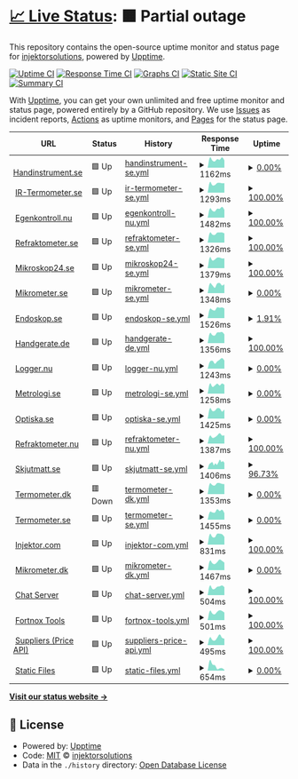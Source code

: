 # [📈 Live Status](https://monitor.ylo.one): <!--live status--> **🟧 Partial outage**

This repository contains the open-source uptime monitor and status page for [injektorsolutions](https://monitor.ylo.one), powered by [Upptime](https://github.com/upptime/upptime).

[![Uptime CI](https://github.com/injektorsolutions/stats/workflows/Uptime%20CI/badge.svg)](https://github.com/injektorsolutions/stats/actions?query=workflow%3A%22Uptime+CI%22)
[![Response Time CI](https://github.com/injektorsolutions/stats/workflows/Response%20Time%20CI/badge.svg)](https://github.com/injektorsolutions/stats/actions?query=workflow%3A%22Response+Time+CI%22)
[![Graphs CI](https://github.com/injektorsolutions/stats/workflows/Graphs%20CI/badge.svg)](https://github.com/injektorsolutions/stats/actions?query=workflow%3A%22Graphs+CI%22)
[![Static Site CI](https://github.com/injektorsolutions/stats/workflows/Static%20Site%20CI/badge.svg)](https://github.com/injektorsolutions/stats/actions?query=workflow%3A%22Static+Site+CI%22)
[![Summary CI](https://github.com/injektorsolutions/stats/workflows/Summary%20CI/badge.svg)](https://github.com/injektorsolutions/stats/actions?query=workflow%3A%22Summary+CI%22)

With [Upptime](https://upptime.js.org), you can get your own unlimited and free uptime monitor and status page, powered entirely by a GitHub repository. We use [Issues](https://github.com/injektorsolutions/stats/issues) as incident reports, [Actions](https://github.com/injektorsolutions/stats/actions) as uptime monitors, and [Pages](https://monitor.ylo.one) for the status page.

<!--start: status pages-->
<!-- This summary is generated by Upptime (https://github.com/upptime/upptime) -->
<!-- Do not edit this manually, your changes will be overwritten -->
<!-- prettier-ignore -->
| URL | Status | History | Response Time | Uptime |
| --- | ------ | ------- | ------------- | ------ |
| <img alt="" src="https://favicons.githubusercontent.com/handinstrument.se" height="13"> [Handinstrument.se](https://handinstrument.se/) | 🟩 Up | [handinstrument-se.yml](https://github.com/injektorsolutions/stats/commits/HEAD/history/handinstrument-se.yml) | <details><summary><img alt="Response time graph" src="./graphs/handinstrument-se/response-time-week.png" height="20"> 1162ms</summary><br><a href="https://stats.ylo.one/history/handinstrument-se"><img alt="Response time 1095" src="https://img.shields.io/endpoint?url=https%3A%2F%2Fraw.githubusercontent.com%2Finjektorsolutions%2Fstats%2FHEAD%2Fapi%2Fhandinstrument-se%2Fresponse-time.json"></a><br><a href="https://stats.ylo.one/history/handinstrument-se"><img alt="24-hour response time 1026" src="https://img.shields.io/endpoint?url=https%3A%2F%2Fraw.githubusercontent.com%2Finjektorsolutions%2Fstats%2FHEAD%2Fapi%2Fhandinstrument-se%2Fresponse-time-day.json"></a><br><a href="https://stats.ylo.one/history/handinstrument-se"><img alt="7-day response time 1162" src="https://img.shields.io/endpoint?url=https%3A%2F%2Fraw.githubusercontent.com%2Finjektorsolutions%2Fstats%2FHEAD%2Fapi%2Fhandinstrument-se%2Fresponse-time-week.json"></a><br><a href="https://stats.ylo.one/history/handinstrument-se"><img alt="30-day response time 1095" src="https://img.shields.io/endpoint?url=https%3A%2F%2Fraw.githubusercontent.com%2Finjektorsolutions%2Fstats%2FHEAD%2Fapi%2Fhandinstrument-se%2Fresponse-time-month.json"></a><br><a href="https://stats.ylo.one/history/handinstrument-se"><img alt="1-year response time 1095" src="https://img.shields.io/endpoint?url=https%3A%2F%2Fraw.githubusercontent.com%2Finjektorsolutions%2Fstats%2FHEAD%2Fapi%2Fhandinstrument-se%2Fresponse-time-year.json"></a></details> | <details><summary><a href="https://stats.ylo.one/history/handinstrument-se">0.00%</a></summary><a href="https://stats.ylo.one/history/handinstrument-se"><img alt="All-time uptime 62.04%" src="https://img.shields.io/endpoint?url=https%3A%2F%2Fraw.githubusercontent.com%2Finjektorsolutions%2Fstats%2FHEAD%2Fapi%2Fhandinstrument-se%2Fuptime.json"></a><br><a href="https://stats.ylo.one/history/handinstrument-se"><img alt="24-hour uptime 0.00%" src="https://img.shields.io/endpoint?url=https%3A%2F%2Fraw.githubusercontent.com%2Finjektorsolutions%2Fstats%2FHEAD%2Fapi%2Fhandinstrument-se%2Fuptime-day.json"></a><br><a href="https://stats.ylo.one/history/handinstrument-se"><img alt="7-day uptime 0.00%" src="https://img.shields.io/endpoint?url=https%3A%2F%2Fraw.githubusercontent.com%2Finjektorsolutions%2Fstats%2FHEAD%2Fapi%2Fhandinstrument-se%2Fuptime-week.json"></a><br><a href="https://stats.ylo.one/history/handinstrument-se"><img alt="30-day uptime 62.04%" src="https://img.shields.io/endpoint?url=https%3A%2F%2Fraw.githubusercontent.com%2Finjektorsolutions%2Fstats%2FHEAD%2Fapi%2Fhandinstrument-se%2Fuptime-month.json"></a><br><a href="https://stats.ylo.one/history/handinstrument-se"><img alt="1-year uptime 62.04%" src="https://img.shields.io/endpoint?url=https%3A%2F%2Fraw.githubusercontent.com%2Finjektorsolutions%2Fstats%2FHEAD%2Fapi%2Fhandinstrument-se%2Fuptime-year.json"></a></details>
| <img alt="" src="https://favicons.githubusercontent.com/ir-termometer.se" height="13"> [IR-Termometer.se](https://ir-termometer.se/) | 🟩 Up | [ir-termometer-se.yml](https://github.com/injektorsolutions/stats/commits/HEAD/history/ir-termometer-se.yml) | <details><summary><img alt="Response time graph" src="./graphs/ir-termometer-se/response-time-week.png" height="20"> 1293ms</summary><br><a href="https://stats.ylo.one/history/ir-termometer-se"><img alt="Response time 1254" src="https://img.shields.io/endpoint?url=https%3A%2F%2Fraw.githubusercontent.com%2Finjektorsolutions%2Fstats%2FHEAD%2Fapi%2Fir-termometer-se%2Fresponse-time.json"></a><br><a href="https://stats.ylo.one/history/ir-termometer-se"><img alt="24-hour response time 1337" src="https://img.shields.io/endpoint?url=https%3A%2F%2Fraw.githubusercontent.com%2Finjektorsolutions%2Fstats%2FHEAD%2Fapi%2Fir-termometer-se%2Fresponse-time-day.json"></a><br><a href="https://stats.ylo.one/history/ir-termometer-se"><img alt="7-day response time 1293" src="https://img.shields.io/endpoint?url=https%3A%2F%2Fraw.githubusercontent.com%2Finjektorsolutions%2Fstats%2FHEAD%2Fapi%2Fir-termometer-se%2Fresponse-time-week.json"></a><br><a href="https://stats.ylo.one/history/ir-termometer-se"><img alt="30-day response time 1254" src="https://img.shields.io/endpoint?url=https%3A%2F%2Fraw.githubusercontent.com%2Finjektorsolutions%2Fstats%2FHEAD%2Fapi%2Fir-termometer-se%2Fresponse-time-month.json"></a><br><a href="https://stats.ylo.one/history/ir-termometer-se"><img alt="1-year response time 1254" src="https://img.shields.io/endpoint?url=https%3A%2F%2Fraw.githubusercontent.com%2Finjektorsolutions%2Fstats%2FHEAD%2Fapi%2Fir-termometer-se%2Fresponse-time-year.json"></a></details> | <details><summary><a href="https://stats.ylo.one/history/ir-termometer-se">100.00%</a></summary><a href="https://stats.ylo.one/history/ir-termometer-se"><img alt="All-time uptime 98.77%" src="https://img.shields.io/endpoint?url=https%3A%2F%2Fraw.githubusercontent.com%2Finjektorsolutions%2Fstats%2FHEAD%2Fapi%2Fir-termometer-se%2Fuptime.json"></a><br><a href="https://stats.ylo.one/history/ir-termometer-se"><img alt="24-hour uptime 100.00%" src="https://img.shields.io/endpoint?url=https%3A%2F%2Fraw.githubusercontent.com%2Finjektorsolutions%2Fstats%2FHEAD%2Fapi%2Fir-termometer-se%2Fuptime-day.json"></a><br><a href="https://stats.ylo.one/history/ir-termometer-se"><img alt="7-day uptime 100.00%" src="https://img.shields.io/endpoint?url=https%3A%2F%2Fraw.githubusercontent.com%2Finjektorsolutions%2Fstats%2FHEAD%2Fapi%2Fir-termometer-se%2Fuptime-week.json"></a><br><a href="https://stats.ylo.one/history/ir-termometer-se"><img alt="30-day uptime 98.77%" src="https://img.shields.io/endpoint?url=https%3A%2F%2Fraw.githubusercontent.com%2Finjektorsolutions%2Fstats%2FHEAD%2Fapi%2Fir-termometer-se%2Fuptime-month.json"></a><br><a href="https://stats.ylo.one/history/ir-termometer-se"><img alt="1-year uptime 98.77%" src="https://img.shields.io/endpoint?url=https%3A%2F%2Fraw.githubusercontent.com%2Finjektorsolutions%2Fstats%2FHEAD%2Fapi%2Fir-termometer-se%2Fuptime-year.json"></a></details>
| <img alt="" src="https://favicons.githubusercontent.com/egenkontroll.nu" height="13"> [Egenkontroll.nu](https://egenkontroll.nu/) | 🟩 Up | [egenkontroll-nu.yml](https://github.com/injektorsolutions/stats/commits/HEAD/history/egenkontroll-nu.yml) | <details><summary><img alt="Response time graph" src="./graphs/egenkontroll-nu/response-time-week.png" height="20"> 1482ms</summary><br><a href="https://stats.ylo.one/history/egenkontroll-nu"><img alt="Response time 1306" src="https://img.shields.io/endpoint?url=https%3A%2F%2Fraw.githubusercontent.com%2Finjektorsolutions%2Fstats%2FHEAD%2Fapi%2Fegenkontroll-nu%2Fresponse-time.json"></a><br><a href="https://stats.ylo.one/history/egenkontroll-nu"><img alt="24-hour response time 1381" src="https://img.shields.io/endpoint?url=https%3A%2F%2Fraw.githubusercontent.com%2Finjektorsolutions%2Fstats%2FHEAD%2Fapi%2Fegenkontroll-nu%2Fresponse-time-day.json"></a><br><a href="https://stats.ylo.one/history/egenkontroll-nu"><img alt="7-day response time 1482" src="https://img.shields.io/endpoint?url=https%3A%2F%2Fraw.githubusercontent.com%2Finjektorsolutions%2Fstats%2FHEAD%2Fapi%2Fegenkontroll-nu%2Fresponse-time-week.json"></a><br><a href="https://stats.ylo.one/history/egenkontroll-nu"><img alt="30-day response time 1306" src="https://img.shields.io/endpoint?url=https%3A%2F%2Fraw.githubusercontent.com%2Finjektorsolutions%2Fstats%2FHEAD%2Fapi%2Fegenkontroll-nu%2Fresponse-time-month.json"></a><br><a href="https://stats.ylo.one/history/egenkontroll-nu"><img alt="1-year response time 1306" src="https://img.shields.io/endpoint?url=https%3A%2F%2Fraw.githubusercontent.com%2Finjektorsolutions%2Fstats%2FHEAD%2Fapi%2Fegenkontroll-nu%2Fresponse-time-year.json"></a></details> | <details><summary><a href="https://stats.ylo.one/history/egenkontroll-nu">100.00%</a></summary><a href="https://stats.ylo.one/history/egenkontroll-nu"><img alt="All-time uptime 98.93%" src="https://img.shields.io/endpoint?url=https%3A%2F%2Fraw.githubusercontent.com%2Finjektorsolutions%2Fstats%2FHEAD%2Fapi%2Fegenkontroll-nu%2Fuptime.json"></a><br><a href="https://stats.ylo.one/history/egenkontroll-nu"><img alt="24-hour uptime 100.00%" src="https://img.shields.io/endpoint?url=https%3A%2F%2Fraw.githubusercontent.com%2Finjektorsolutions%2Fstats%2FHEAD%2Fapi%2Fegenkontroll-nu%2Fuptime-day.json"></a><br><a href="https://stats.ylo.one/history/egenkontroll-nu"><img alt="7-day uptime 100.00%" src="https://img.shields.io/endpoint?url=https%3A%2F%2Fraw.githubusercontent.com%2Finjektorsolutions%2Fstats%2FHEAD%2Fapi%2Fegenkontroll-nu%2Fuptime-week.json"></a><br><a href="https://stats.ylo.one/history/egenkontroll-nu"><img alt="30-day uptime 98.93%" src="https://img.shields.io/endpoint?url=https%3A%2F%2Fraw.githubusercontent.com%2Finjektorsolutions%2Fstats%2FHEAD%2Fapi%2Fegenkontroll-nu%2Fuptime-month.json"></a><br><a href="https://stats.ylo.one/history/egenkontroll-nu"><img alt="1-year uptime 98.93%" src="https://img.shields.io/endpoint?url=https%3A%2F%2Fraw.githubusercontent.com%2Finjektorsolutions%2Fstats%2FHEAD%2Fapi%2Fegenkontroll-nu%2Fuptime-year.json"></a></details>
| <img alt="" src="https://favicons.githubusercontent.com/refraktometer.se" height="13"> [Refraktometer.se](https://refraktometer.se/) | 🟩 Up | [refraktometer-se.yml](https://github.com/injektorsolutions/stats/commits/HEAD/history/refraktometer-se.yml) | <details><summary><img alt="Response time graph" src="./graphs/refraktometer-se/response-time-week.png" height="20"> 1326ms</summary><br><a href="https://stats.ylo.one/history/refraktometer-se"><img alt="Response time 1268" src="https://img.shields.io/endpoint?url=https%3A%2F%2Fraw.githubusercontent.com%2Finjektorsolutions%2Fstats%2FHEAD%2Fapi%2Frefraktometer-se%2Fresponse-time.json"></a><br><a href="https://stats.ylo.one/history/refraktometer-se"><img alt="24-hour response time 1304" src="https://img.shields.io/endpoint?url=https%3A%2F%2Fraw.githubusercontent.com%2Finjektorsolutions%2Fstats%2FHEAD%2Fapi%2Frefraktometer-se%2Fresponse-time-day.json"></a><br><a href="https://stats.ylo.one/history/refraktometer-se"><img alt="7-day response time 1326" src="https://img.shields.io/endpoint?url=https%3A%2F%2Fraw.githubusercontent.com%2Finjektorsolutions%2Fstats%2FHEAD%2Fapi%2Frefraktometer-se%2Fresponse-time-week.json"></a><br><a href="https://stats.ylo.one/history/refraktometer-se"><img alt="30-day response time 1268" src="https://img.shields.io/endpoint?url=https%3A%2F%2Fraw.githubusercontent.com%2Finjektorsolutions%2Fstats%2FHEAD%2Fapi%2Frefraktometer-se%2Fresponse-time-month.json"></a><br><a href="https://stats.ylo.one/history/refraktometer-se"><img alt="1-year response time 1268" src="https://img.shields.io/endpoint?url=https%3A%2F%2Fraw.githubusercontent.com%2Finjektorsolutions%2Fstats%2FHEAD%2Fapi%2Frefraktometer-se%2Fresponse-time-year.json"></a></details> | <details><summary><a href="https://stats.ylo.one/history/refraktometer-se">100.00%</a></summary><a href="https://stats.ylo.one/history/refraktometer-se"><img alt="All-time uptime 98.68%" src="https://img.shields.io/endpoint?url=https%3A%2F%2Fraw.githubusercontent.com%2Finjektorsolutions%2Fstats%2FHEAD%2Fapi%2Frefraktometer-se%2Fuptime.json"></a><br><a href="https://stats.ylo.one/history/refraktometer-se"><img alt="24-hour uptime 100.00%" src="https://img.shields.io/endpoint?url=https%3A%2F%2Fraw.githubusercontent.com%2Finjektorsolutions%2Fstats%2FHEAD%2Fapi%2Frefraktometer-se%2Fuptime-day.json"></a><br><a href="https://stats.ylo.one/history/refraktometer-se"><img alt="7-day uptime 100.00%" src="https://img.shields.io/endpoint?url=https%3A%2F%2Fraw.githubusercontent.com%2Finjektorsolutions%2Fstats%2FHEAD%2Fapi%2Frefraktometer-se%2Fuptime-week.json"></a><br><a href="https://stats.ylo.one/history/refraktometer-se"><img alt="30-day uptime 98.68%" src="https://img.shields.io/endpoint?url=https%3A%2F%2Fraw.githubusercontent.com%2Finjektorsolutions%2Fstats%2FHEAD%2Fapi%2Frefraktometer-se%2Fuptime-month.json"></a><br><a href="https://stats.ylo.one/history/refraktometer-se"><img alt="1-year uptime 98.68%" src="https://img.shields.io/endpoint?url=https%3A%2F%2Fraw.githubusercontent.com%2Finjektorsolutions%2Fstats%2FHEAD%2Fapi%2Frefraktometer-se%2Fuptime-year.json"></a></details>
| <img alt="" src="https://favicons.githubusercontent.com/mikroskop24.se" height="13"> [Mikroskop24.se](https://mikroskop24.se/) | 🟩 Up | [mikroskop24-se.yml](https://github.com/injektorsolutions/stats/commits/HEAD/history/mikroskop24-se.yml) | <details><summary><img alt="Response time graph" src="./graphs/mikroskop24-se/response-time-week.png" height="20"> 1379ms</summary><br><a href="https://stats.ylo.one/history/mikroskop24-se"><img alt="Response time 1305" src="https://img.shields.io/endpoint?url=https%3A%2F%2Fraw.githubusercontent.com%2Finjektorsolutions%2Fstats%2FHEAD%2Fapi%2Fmikroskop24-se%2Fresponse-time.json"></a><br><a href="https://stats.ylo.one/history/mikroskop24-se"><img alt="24-hour response time 1391" src="https://img.shields.io/endpoint?url=https%3A%2F%2Fraw.githubusercontent.com%2Finjektorsolutions%2Fstats%2FHEAD%2Fapi%2Fmikroskop24-se%2Fresponse-time-day.json"></a><br><a href="https://stats.ylo.one/history/mikroskop24-se"><img alt="7-day response time 1379" src="https://img.shields.io/endpoint?url=https%3A%2F%2Fraw.githubusercontent.com%2Finjektorsolutions%2Fstats%2FHEAD%2Fapi%2Fmikroskop24-se%2Fresponse-time-week.json"></a><br><a href="https://stats.ylo.one/history/mikroskop24-se"><img alt="30-day response time 1305" src="https://img.shields.io/endpoint?url=https%3A%2F%2Fraw.githubusercontent.com%2Finjektorsolutions%2Fstats%2FHEAD%2Fapi%2Fmikroskop24-se%2Fresponse-time-month.json"></a><br><a href="https://stats.ylo.one/history/mikroskop24-se"><img alt="1-year response time 1305" src="https://img.shields.io/endpoint?url=https%3A%2F%2Fraw.githubusercontent.com%2Finjektorsolutions%2Fstats%2FHEAD%2Fapi%2Fmikroskop24-se%2Fresponse-time-year.json"></a></details> | <details><summary><a href="https://stats.ylo.one/history/mikroskop24-se">100.00%</a></summary><a href="https://stats.ylo.one/history/mikroskop24-se"><img alt="All-time uptime 98.19%" src="https://img.shields.io/endpoint?url=https%3A%2F%2Fraw.githubusercontent.com%2Finjektorsolutions%2Fstats%2FHEAD%2Fapi%2Fmikroskop24-se%2Fuptime.json"></a><br><a href="https://stats.ylo.one/history/mikroskop24-se"><img alt="24-hour uptime 100.00%" src="https://img.shields.io/endpoint?url=https%3A%2F%2Fraw.githubusercontent.com%2Finjektorsolutions%2Fstats%2FHEAD%2Fapi%2Fmikroskop24-se%2Fuptime-day.json"></a><br><a href="https://stats.ylo.one/history/mikroskop24-se"><img alt="7-day uptime 100.00%" src="https://img.shields.io/endpoint?url=https%3A%2F%2Fraw.githubusercontent.com%2Finjektorsolutions%2Fstats%2FHEAD%2Fapi%2Fmikroskop24-se%2Fuptime-week.json"></a><br><a href="https://stats.ylo.one/history/mikroskop24-se"><img alt="30-day uptime 98.19%" src="https://img.shields.io/endpoint?url=https%3A%2F%2Fraw.githubusercontent.com%2Finjektorsolutions%2Fstats%2FHEAD%2Fapi%2Fmikroskop24-se%2Fuptime-month.json"></a><br><a href="https://stats.ylo.one/history/mikroskop24-se"><img alt="1-year uptime 98.19%" src="https://img.shields.io/endpoint?url=https%3A%2F%2Fraw.githubusercontent.com%2Finjektorsolutions%2Fstats%2FHEAD%2Fapi%2Fmikroskop24-se%2Fuptime-year.json"></a></details>
| <img alt="" src="https://favicons.githubusercontent.com/mikrometer.se" height="13"> [Mikrometer.se](https://mikrometer.se/) | 🟩 Up | [mikrometer-se.yml](https://github.com/injektorsolutions/stats/commits/HEAD/history/mikrometer-se.yml) | <details><summary><img alt="Response time graph" src="./graphs/mikrometer-se/response-time-week.png" height="20"> 1348ms</summary><br><a href="https://stats.ylo.one/history/mikrometer-se"><img alt="Response time 1345" src="https://img.shields.io/endpoint?url=https%3A%2F%2Fraw.githubusercontent.com%2Finjektorsolutions%2Fstats%2FHEAD%2Fapi%2Fmikrometer-se%2Fresponse-time.json"></a><br><a href="https://stats.ylo.one/history/mikrometer-se"><img alt="24-hour response time 1409" src="https://img.shields.io/endpoint?url=https%3A%2F%2Fraw.githubusercontent.com%2Finjektorsolutions%2Fstats%2FHEAD%2Fapi%2Fmikrometer-se%2Fresponse-time-day.json"></a><br><a href="https://stats.ylo.one/history/mikrometer-se"><img alt="7-day response time 1348" src="https://img.shields.io/endpoint?url=https%3A%2F%2Fraw.githubusercontent.com%2Finjektorsolutions%2Fstats%2FHEAD%2Fapi%2Fmikrometer-se%2Fresponse-time-week.json"></a><br><a href="https://stats.ylo.one/history/mikrometer-se"><img alt="30-day response time 1345" src="https://img.shields.io/endpoint?url=https%3A%2F%2Fraw.githubusercontent.com%2Finjektorsolutions%2Fstats%2FHEAD%2Fapi%2Fmikrometer-se%2Fresponse-time-month.json"></a><br><a href="https://stats.ylo.one/history/mikrometer-se"><img alt="1-year response time 1345" src="https://img.shields.io/endpoint?url=https%3A%2F%2Fraw.githubusercontent.com%2Finjektorsolutions%2Fstats%2FHEAD%2Fapi%2Fmikrometer-se%2Fresponse-time-year.json"></a></details> | <details><summary><a href="https://stats.ylo.one/history/mikrometer-se">0.00%</a></summary><a href="https://stats.ylo.one/history/mikrometer-se"><img alt="All-time uptime 62.31%" src="https://img.shields.io/endpoint?url=https%3A%2F%2Fraw.githubusercontent.com%2Finjektorsolutions%2Fstats%2FHEAD%2Fapi%2Fmikrometer-se%2Fuptime.json"></a><br><a href="https://stats.ylo.one/history/mikrometer-se"><img alt="24-hour uptime 0.00%" src="https://img.shields.io/endpoint?url=https%3A%2F%2Fraw.githubusercontent.com%2Finjektorsolutions%2Fstats%2FHEAD%2Fapi%2Fmikrometer-se%2Fuptime-day.json"></a><br><a href="https://stats.ylo.one/history/mikrometer-se"><img alt="7-day uptime 0.00%" src="https://img.shields.io/endpoint?url=https%3A%2F%2Fraw.githubusercontent.com%2Finjektorsolutions%2Fstats%2FHEAD%2Fapi%2Fmikrometer-se%2Fuptime-week.json"></a><br><a href="https://stats.ylo.one/history/mikrometer-se"><img alt="30-day uptime 62.31%" src="https://img.shields.io/endpoint?url=https%3A%2F%2Fraw.githubusercontent.com%2Finjektorsolutions%2Fstats%2FHEAD%2Fapi%2Fmikrometer-se%2Fuptime-month.json"></a><br><a href="https://stats.ylo.one/history/mikrometer-se"><img alt="1-year uptime 62.31%" src="https://img.shields.io/endpoint?url=https%3A%2F%2Fraw.githubusercontent.com%2Finjektorsolutions%2Fstats%2FHEAD%2Fapi%2Fmikrometer-se%2Fuptime-year.json"></a></details>
| <img alt="" src="https://favicons.githubusercontent.com/endoskop.se" height="13"> [Endoskop.se](https://endoskop.se/) | 🟩 Up | [endoskop-se.yml](https://github.com/injektorsolutions/stats/commits/HEAD/history/endoskop-se.yml) | <details><summary><img alt="Response time graph" src="./graphs/endoskop-se/response-time-week.png" height="20"> 1526ms</summary><br><a href="https://stats.ylo.one/history/endoskop-se"><img alt="Response time 1360" src="https://img.shields.io/endpoint?url=https%3A%2F%2Fraw.githubusercontent.com%2Finjektorsolutions%2Fstats%2FHEAD%2Fapi%2Fendoskop-se%2Fresponse-time.json"></a><br><a href="https://stats.ylo.one/history/endoskop-se"><img alt="24-hour response time 1535" src="https://img.shields.io/endpoint?url=https%3A%2F%2Fraw.githubusercontent.com%2Finjektorsolutions%2Fstats%2FHEAD%2Fapi%2Fendoskop-se%2Fresponse-time-day.json"></a><br><a href="https://stats.ylo.one/history/endoskop-se"><img alt="7-day response time 1526" src="https://img.shields.io/endpoint?url=https%3A%2F%2Fraw.githubusercontent.com%2Finjektorsolutions%2Fstats%2FHEAD%2Fapi%2Fendoskop-se%2Fresponse-time-week.json"></a><br><a href="https://stats.ylo.one/history/endoskop-se"><img alt="30-day response time 1360" src="https://img.shields.io/endpoint?url=https%3A%2F%2Fraw.githubusercontent.com%2Finjektorsolutions%2Fstats%2FHEAD%2Fapi%2Fendoskop-se%2Fresponse-time-month.json"></a><br><a href="https://stats.ylo.one/history/endoskop-se"><img alt="1-year response time 1360" src="https://img.shields.io/endpoint?url=https%3A%2F%2Fraw.githubusercontent.com%2Finjektorsolutions%2Fstats%2FHEAD%2Fapi%2Fendoskop-se%2Fresponse-time-year.json"></a></details> | <details><summary><a href="https://stats.ylo.one/history/endoskop-se">1.91%</a></summary><a href="https://stats.ylo.one/history/endoskop-se"><img alt="All-time uptime 64.80%" src="https://img.shields.io/endpoint?url=https%3A%2F%2Fraw.githubusercontent.com%2Finjektorsolutions%2Fstats%2FHEAD%2Fapi%2Fendoskop-se%2Fuptime.json"></a><br><a href="https://stats.ylo.one/history/endoskop-se"><img alt="24-hour uptime 0.00%" src="https://img.shields.io/endpoint?url=https%3A%2F%2Fraw.githubusercontent.com%2Finjektorsolutions%2Fstats%2FHEAD%2Fapi%2Fendoskop-se%2Fuptime-day.json"></a><br><a href="https://stats.ylo.one/history/endoskop-se"><img alt="7-day uptime 1.91%" src="https://img.shields.io/endpoint?url=https%3A%2F%2Fraw.githubusercontent.com%2Finjektorsolutions%2Fstats%2FHEAD%2Fapi%2Fendoskop-se%2Fuptime-week.json"></a><br><a href="https://stats.ylo.one/history/endoskop-se"><img alt="30-day uptime 64.80%" src="https://img.shields.io/endpoint?url=https%3A%2F%2Fraw.githubusercontent.com%2Finjektorsolutions%2Fstats%2FHEAD%2Fapi%2Fendoskop-se%2Fuptime-month.json"></a><br><a href="https://stats.ylo.one/history/endoskop-se"><img alt="1-year uptime 64.80%" src="https://img.shields.io/endpoint?url=https%3A%2F%2Fraw.githubusercontent.com%2Finjektorsolutions%2Fstats%2FHEAD%2Fapi%2Fendoskop-se%2Fuptime-year.json"></a></details>
| <img alt="" src="https://favicons.githubusercontent.com/handgerate.de" height="13"> [Handgerate.de](https://handgerate.de/) | 🟩 Up | [handgerate-de.yml](https://github.com/injektorsolutions/stats/commits/HEAD/history/handgerate-de.yml) | <details><summary><img alt="Response time graph" src="./graphs/handgerate-de/response-time-week.png" height="20"> 1356ms</summary><br><a href="https://stats.ylo.one/history/handgerate-de"><img alt="Response time 1284" src="https://img.shields.io/endpoint?url=https%3A%2F%2Fraw.githubusercontent.com%2Finjektorsolutions%2Fstats%2FHEAD%2Fapi%2Fhandgerate-de%2Fresponse-time.json"></a><br><a href="https://stats.ylo.one/history/handgerate-de"><img alt="24-hour response time 1230" src="https://img.shields.io/endpoint?url=https%3A%2F%2Fraw.githubusercontent.com%2Finjektorsolutions%2Fstats%2FHEAD%2Fapi%2Fhandgerate-de%2Fresponse-time-day.json"></a><br><a href="https://stats.ylo.one/history/handgerate-de"><img alt="7-day response time 1356" src="https://img.shields.io/endpoint?url=https%3A%2F%2Fraw.githubusercontent.com%2Finjektorsolutions%2Fstats%2FHEAD%2Fapi%2Fhandgerate-de%2Fresponse-time-week.json"></a><br><a href="https://stats.ylo.one/history/handgerate-de"><img alt="30-day response time 1284" src="https://img.shields.io/endpoint?url=https%3A%2F%2Fraw.githubusercontent.com%2Finjektorsolutions%2Fstats%2FHEAD%2Fapi%2Fhandgerate-de%2Fresponse-time-month.json"></a><br><a href="https://stats.ylo.one/history/handgerate-de"><img alt="1-year response time 1284" src="https://img.shields.io/endpoint?url=https%3A%2F%2Fraw.githubusercontent.com%2Finjektorsolutions%2Fstats%2FHEAD%2Fapi%2Fhandgerate-de%2Fresponse-time-year.json"></a></details> | <details><summary><a href="https://stats.ylo.one/history/handgerate-de">100.00%</a></summary><a href="https://stats.ylo.one/history/handgerate-de"><img alt="All-time uptime 100.00%" src="https://img.shields.io/endpoint?url=https%3A%2F%2Fraw.githubusercontent.com%2Finjektorsolutions%2Fstats%2FHEAD%2Fapi%2Fhandgerate-de%2Fuptime.json"></a><br><a href="https://stats.ylo.one/history/handgerate-de"><img alt="24-hour uptime 100.00%" src="https://img.shields.io/endpoint?url=https%3A%2F%2Fraw.githubusercontent.com%2Finjektorsolutions%2Fstats%2FHEAD%2Fapi%2Fhandgerate-de%2Fuptime-day.json"></a><br><a href="https://stats.ylo.one/history/handgerate-de"><img alt="7-day uptime 100.00%" src="https://img.shields.io/endpoint?url=https%3A%2F%2Fraw.githubusercontent.com%2Finjektorsolutions%2Fstats%2FHEAD%2Fapi%2Fhandgerate-de%2Fuptime-week.json"></a><br><a href="https://stats.ylo.one/history/handgerate-de"><img alt="30-day uptime 100.00%" src="https://img.shields.io/endpoint?url=https%3A%2F%2Fraw.githubusercontent.com%2Finjektorsolutions%2Fstats%2FHEAD%2Fapi%2Fhandgerate-de%2Fuptime-month.json"></a><br><a href="https://stats.ylo.one/history/handgerate-de"><img alt="1-year uptime 100.00%" src="https://img.shields.io/endpoint?url=https%3A%2F%2Fraw.githubusercontent.com%2Finjektorsolutions%2Fstats%2FHEAD%2Fapi%2Fhandgerate-de%2Fuptime-year.json"></a></details>
| <img alt="" src="https://favicons.githubusercontent.com/logger.nu" height="13"> [Logger.nu](https://logger.nu/) | 🟩 Up | [logger-nu.yml](https://github.com/injektorsolutions/stats/commits/HEAD/history/logger-nu.yml) | <details><summary><img alt="Response time graph" src="./graphs/logger-nu/response-time-week.png" height="20"> 1243ms</summary><br><a href="https://stats.ylo.one/history/logger-nu"><img alt="Response time 1271" src="https://img.shields.io/endpoint?url=https%3A%2F%2Fraw.githubusercontent.com%2Finjektorsolutions%2Fstats%2FHEAD%2Fapi%2Flogger-nu%2Fresponse-time.json"></a><br><a href="https://stats.ylo.one/history/logger-nu"><img alt="24-hour response time 1298" src="https://img.shields.io/endpoint?url=https%3A%2F%2Fraw.githubusercontent.com%2Finjektorsolutions%2Fstats%2FHEAD%2Fapi%2Flogger-nu%2Fresponse-time-day.json"></a><br><a href="https://stats.ylo.one/history/logger-nu"><img alt="7-day response time 1243" src="https://img.shields.io/endpoint?url=https%3A%2F%2Fraw.githubusercontent.com%2Finjektorsolutions%2Fstats%2FHEAD%2Fapi%2Flogger-nu%2Fresponse-time-week.json"></a><br><a href="https://stats.ylo.one/history/logger-nu"><img alt="30-day response time 1271" src="https://img.shields.io/endpoint?url=https%3A%2F%2Fraw.githubusercontent.com%2Finjektorsolutions%2Fstats%2FHEAD%2Fapi%2Flogger-nu%2Fresponse-time-month.json"></a><br><a href="https://stats.ylo.one/history/logger-nu"><img alt="1-year response time 1271" src="https://img.shields.io/endpoint?url=https%3A%2F%2Fraw.githubusercontent.com%2Finjektorsolutions%2Fstats%2FHEAD%2Fapi%2Flogger-nu%2Fresponse-time-year.json"></a></details> | <details><summary><a href="https://stats.ylo.one/history/logger-nu">0.00%</a></summary><a href="https://stats.ylo.one/history/logger-nu"><img alt="All-time uptime 61.84%" src="https://img.shields.io/endpoint?url=https%3A%2F%2Fraw.githubusercontent.com%2Finjektorsolutions%2Fstats%2FHEAD%2Fapi%2Flogger-nu%2Fuptime.json"></a><br><a href="https://stats.ylo.one/history/logger-nu"><img alt="24-hour uptime 0.00%" src="https://img.shields.io/endpoint?url=https%3A%2F%2Fraw.githubusercontent.com%2Finjektorsolutions%2Fstats%2FHEAD%2Fapi%2Flogger-nu%2Fuptime-day.json"></a><br><a href="https://stats.ylo.one/history/logger-nu"><img alt="7-day uptime 0.00%" src="https://img.shields.io/endpoint?url=https%3A%2F%2Fraw.githubusercontent.com%2Finjektorsolutions%2Fstats%2FHEAD%2Fapi%2Flogger-nu%2Fuptime-week.json"></a><br><a href="https://stats.ylo.one/history/logger-nu"><img alt="30-day uptime 61.84%" src="https://img.shields.io/endpoint?url=https%3A%2F%2Fraw.githubusercontent.com%2Finjektorsolutions%2Fstats%2FHEAD%2Fapi%2Flogger-nu%2Fuptime-month.json"></a><br><a href="https://stats.ylo.one/history/logger-nu"><img alt="1-year uptime 61.84%" src="https://img.shields.io/endpoint?url=https%3A%2F%2Fraw.githubusercontent.com%2Finjektorsolutions%2Fstats%2FHEAD%2Fapi%2Flogger-nu%2Fuptime-year.json"></a></details>
| <img alt="" src="https://favicons.githubusercontent.com/metrologi.se" height="13"> [Metrologi.se](https://metrologi.se/) | 🟩 Up | [metrologi-se.yml](https://github.com/injektorsolutions/stats/commits/HEAD/history/metrologi-se.yml) | <details><summary><img alt="Response time graph" src="./graphs/metrologi-se/response-time-week.png" height="20"> 1258ms</summary><br><a href="https://stats.ylo.one/history/metrologi-se"><img alt="Response time 1247" src="https://img.shields.io/endpoint?url=https%3A%2F%2Fraw.githubusercontent.com%2Finjektorsolutions%2Fstats%2FHEAD%2Fapi%2Fmetrologi-se%2Fresponse-time.json"></a><br><a href="https://stats.ylo.one/history/metrologi-se"><img alt="24-hour response time 1260" src="https://img.shields.io/endpoint?url=https%3A%2F%2Fraw.githubusercontent.com%2Finjektorsolutions%2Fstats%2FHEAD%2Fapi%2Fmetrologi-se%2Fresponse-time-day.json"></a><br><a href="https://stats.ylo.one/history/metrologi-se"><img alt="7-day response time 1258" src="https://img.shields.io/endpoint?url=https%3A%2F%2Fraw.githubusercontent.com%2Finjektorsolutions%2Fstats%2FHEAD%2Fapi%2Fmetrologi-se%2Fresponse-time-week.json"></a><br><a href="https://stats.ylo.one/history/metrologi-se"><img alt="30-day response time 1247" src="https://img.shields.io/endpoint?url=https%3A%2F%2Fraw.githubusercontent.com%2Finjektorsolutions%2Fstats%2FHEAD%2Fapi%2Fmetrologi-se%2Fresponse-time-month.json"></a><br><a href="https://stats.ylo.one/history/metrologi-se"><img alt="1-year response time 1247" src="https://img.shields.io/endpoint?url=https%3A%2F%2Fraw.githubusercontent.com%2Finjektorsolutions%2Fstats%2FHEAD%2Fapi%2Fmetrologi-se%2Fresponse-time-year.json"></a></details> | <details><summary><a href="https://stats.ylo.one/history/metrologi-se">0.00%</a></summary><a href="https://stats.ylo.one/history/metrologi-se"><img alt="All-time uptime 62.72%" src="https://img.shields.io/endpoint?url=https%3A%2F%2Fraw.githubusercontent.com%2Finjektorsolutions%2Fstats%2FHEAD%2Fapi%2Fmetrologi-se%2Fuptime.json"></a><br><a href="https://stats.ylo.one/history/metrologi-se"><img alt="24-hour uptime 0.00%" src="https://img.shields.io/endpoint?url=https%3A%2F%2Fraw.githubusercontent.com%2Finjektorsolutions%2Fstats%2FHEAD%2Fapi%2Fmetrologi-se%2Fuptime-day.json"></a><br><a href="https://stats.ylo.one/history/metrologi-se"><img alt="7-day uptime 0.00%" src="https://img.shields.io/endpoint?url=https%3A%2F%2Fraw.githubusercontent.com%2Finjektorsolutions%2Fstats%2FHEAD%2Fapi%2Fmetrologi-se%2Fuptime-week.json"></a><br><a href="https://stats.ylo.one/history/metrologi-se"><img alt="30-day uptime 62.72%" src="https://img.shields.io/endpoint?url=https%3A%2F%2Fraw.githubusercontent.com%2Finjektorsolutions%2Fstats%2FHEAD%2Fapi%2Fmetrologi-se%2Fuptime-month.json"></a><br><a href="https://stats.ylo.one/history/metrologi-se"><img alt="1-year uptime 62.72%" src="https://img.shields.io/endpoint?url=https%3A%2F%2Fraw.githubusercontent.com%2Finjektorsolutions%2Fstats%2FHEAD%2Fapi%2Fmetrologi-se%2Fuptime-year.json"></a></details>
| <img alt="" src="https://favicons.githubusercontent.com/optiska.se" height="13"> [Optiska.se](https://optiska.se/) | 🟩 Up | [optiska-se.yml](https://github.com/injektorsolutions/stats/commits/HEAD/history/optiska-se.yml) | <details><summary><img alt="Response time graph" src="./graphs/optiska-se/response-time-week.png" height="20"> 1425ms</summary><br><a href="https://stats.ylo.one/history/optiska-se"><img alt="Response time 1355" src="https://img.shields.io/endpoint?url=https%3A%2F%2Fraw.githubusercontent.com%2Finjektorsolutions%2Fstats%2FHEAD%2Fapi%2Foptiska-se%2Fresponse-time.json"></a><br><a href="https://stats.ylo.one/history/optiska-se"><img alt="24-hour response time 1443" src="https://img.shields.io/endpoint?url=https%3A%2F%2Fraw.githubusercontent.com%2Finjektorsolutions%2Fstats%2FHEAD%2Fapi%2Foptiska-se%2Fresponse-time-day.json"></a><br><a href="https://stats.ylo.one/history/optiska-se"><img alt="7-day response time 1425" src="https://img.shields.io/endpoint?url=https%3A%2F%2Fraw.githubusercontent.com%2Finjektorsolutions%2Fstats%2FHEAD%2Fapi%2Foptiska-se%2Fresponse-time-week.json"></a><br><a href="https://stats.ylo.one/history/optiska-se"><img alt="30-day response time 1355" src="https://img.shields.io/endpoint?url=https%3A%2F%2Fraw.githubusercontent.com%2Finjektorsolutions%2Fstats%2FHEAD%2Fapi%2Foptiska-se%2Fresponse-time-month.json"></a><br><a href="https://stats.ylo.one/history/optiska-se"><img alt="1-year response time 1355" src="https://img.shields.io/endpoint?url=https%3A%2F%2Fraw.githubusercontent.com%2Finjektorsolutions%2Fstats%2FHEAD%2Fapi%2Foptiska-se%2Fresponse-time-year.json"></a></details> | <details><summary><a href="https://stats.ylo.one/history/optiska-se">0.00%</a></summary><a href="https://stats.ylo.one/history/optiska-se"><img alt="All-time uptime 61.70%" src="https://img.shields.io/endpoint?url=https%3A%2F%2Fraw.githubusercontent.com%2Finjektorsolutions%2Fstats%2FHEAD%2Fapi%2Foptiska-se%2Fuptime.json"></a><br><a href="https://stats.ylo.one/history/optiska-se"><img alt="24-hour uptime 0.00%" src="https://img.shields.io/endpoint?url=https%3A%2F%2Fraw.githubusercontent.com%2Finjektorsolutions%2Fstats%2FHEAD%2Fapi%2Foptiska-se%2Fuptime-day.json"></a><br><a href="https://stats.ylo.one/history/optiska-se"><img alt="7-day uptime 0.00%" src="https://img.shields.io/endpoint?url=https%3A%2F%2Fraw.githubusercontent.com%2Finjektorsolutions%2Fstats%2FHEAD%2Fapi%2Foptiska-se%2Fuptime-week.json"></a><br><a href="https://stats.ylo.one/history/optiska-se"><img alt="30-day uptime 61.70%" src="https://img.shields.io/endpoint?url=https%3A%2F%2Fraw.githubusercontent.com%2Finjektorsolutions%2Fstats%2FHEAD%2Fapi%2Foptiska-se%2Fuptime-month.json"></a><br><a href="https://stats.ylo.one/history/optiska-se"><img alt="1-year uptime 61.70%" src="https://img.shields.io/endpoint?url=https%3A%2F%2Fraw.githubusercontent.com%2Finjektorsolutions%2Fstats%2FHEAD%2Fapi%2Foptiska-se%2Fuptime-year.json"></a></details>
| <img alt="" src="https://favicons.githubusercontent.com/refraktometer.nu" height="13"> [Refraktometer.nu](https://refraktometer.nu/) | 🟩 Up | [refraktometer-nu.yml](https://github.com/injektorsolutions/stats/commits/HEAD/history/refraktometer-nu.yml) | <details><summary><img alt="Response time graph" src="./graphs/refraktometer-nu/response-time-week.png" height="20"> 1387ms</summary><br><a href="https://stats.ylo.one/history/refraktometer-nu"><img alt="Response time 1251" src="https://img.shields.io/endpoint?url=https%3A%2F%2Fraw.githubusercontent.com%2Finjektorsolutions%2Fstats%2FHEAD%2Fapi%2Frefraktometer-nu%2Fresponse-time.json"></a><br><a href="https://stats.ylo.one/history/refraktometer-nu"><img alt="24-hour response time 1459" src="https://img.shields.io/endpoint?url=https%3A%2F%2Fraw.githubusercontent.com%2Finjektorsolutions%2Fstats%2FHEAD%2Fapi%2Frefraktometer-nu%2Fresponse-time-day.json"></a><br><a href="https://stats.ylo.one/history/refraktometer-nu"><img alt="7-day response time 1387" src="https://img.shields.io/endpoint?url=https%3A%2F%2Fraw.githubusercontent.com%2Finjektorsolutions%2Fstats%2FHEAD%2Fapi%2Frefraktometer-nu%2Fresponse-time-week.json"></a><br><a href="https://stats.ylo.one/history/refraktometer-nu"><img alt="30-day response time 1251" src="https://img.shields.io/endpoint?url=https%3A%2F%2Fraw.githubusercontent.com%2Finjektorsolutions%2Fstats%2FHEAD%2Fapi%2Frefraktometer-nu%2Fresponse-time-month.json"></a><br><a href="https://stats.ylo.one/history/refraktometer-nu"><img alt="1-year response time 1251" src="https://img.shields.io/endpoint?url=https%3A%2F%2Fraw.githubusercontent.com%2Finjektorsolutions%2Fstats%2FHEAD%2Fapi%2Frefraktometer-nu%2Fresponse-time-year.json"></a></details> | <details><summary><a href="https://stats.ylo.one/history/refraktometer-nu">100.00%</a></summary><a href="https://stats.ylo.one/history/refraktometer-nu"><img alt="All-time uptime 98.69%" src="https://img.shields.io/endpoint?url=https%3A%2F%2Fraw.githubusercontent.com%2Finjektorsolutions%2Fstats%2FHEAD%2Fapi%2Frefraktometer-nu%2Fuptime.json"></a><br><a href="https://stats.ylo.one/history/refraktometer-nu"><img alt="24-hour uptime 100.00%" src="https://img.shields.io/endpoint?url=https%3A%2F%2Fraw.githubusercontent.com%2Finjektorsolutions%2Fstats%2FHEAD%2Fapi%2Frefraktometer-nu%2Fuptime-day.json"></a><br><a href="https://stats.ylo.one/history/refraktometer-nu"><img alt="7-day uptime 100.00%" src="https://img.shields.io/endpoint?url=https%3A%2F%2Fraw.githubusercontent.com%2Finjektorsolutions%2Fstats%2FHEAD%2Fapi%2Frefraktometer-nu%2Fuptime-week.json"></a><br><a href="https://stats.ylo.one/history/refraktometer-nu"><img alt="30-day uptime 98.69%" src="https://img.shields.io/endpoint?url=https%3A%2F%2Fraw.githubusercontent.com%2Finjektorsolutions%2Fstats%2FHEAD%2Fapi%2Frefraktometer-nu%2Fuptime-month.json"></a><br><a href="https://stats.ylo.one/history/refraktometer-nu"><img alt="1-year uptime 98.69%" src="https://img.shields.io/endpoint?url=https%3A%2F%2Fraw.githubusercontent.com%2Finjektorsolutions%2Fstats%2FHEAD%2Fapi%2Frefraktometer-nu%2Fuptime-year.json"></a></details>
| <img alt="" src="https://favicons.githubusercontent.com/skjutmatt.se" height="13"> [Skjutmatt.se](https://skjutmatt.se/) | 🟩 Up | [skjutmatt-se.yml](https://github.com/injektorsolutions/stats/commits/HEAD/history/skjutmatt-se.yml) | <details><summary><img alt="Response time graph" src="./graphs/skjutmatt-se/response-time-week.png" height="20"> 1406ms</summary><br><a href="https://stats.ylo.one/history/skjutmatt-se"><img alt="Response time 1309" src="https://img.shields.io/endpoint?url=https%3A%2F%2Fraw.githubusercontent.com%2Finjektorsolutions%2Fstats%2FHEAD%2Fapi%2Fskjutmatt-se%2Fresponse-time.json"></a><br><a href="https://stats.ylo.one/history/skjutmatt-se"><img alt="24-hour response time 1365" src="https://img.shields.io/endpoint?url=https%3A%2F%2Fraw.githubusercontent.com%2Finjektorsolutions%2Fstats%2FHEAD%2Fapi%2Fskjutmatt-se%2Fresponse-time-day.json"></a><br><a href="https://stats.ylo.one/history/skjutmatt-se"><img alt="7-day response time 1406" src="https://img.shields.io/endpoint?url=https%3A%2F%2Fraw.githubusercontent.com%2Finjektorsolutions%2Fstats%2FHEAD%2Fapi%2Fskjutmatt-se%2Fresponse-time-week.json"></a><br><a href="https://stats.ylo.one/history/skjutmatt-se"><img alt="30-day response time 1309" src="https://img.shields.io/endpoint?url=https%3A%2F%2Fraw.githubusercontent.com%2Finjektorsolutions%2Fstats%2FHEAD%2Fapi%2Fskjutmatt-se%2Fresponse-time-month.json"></a><br><a href="https://stats.ylo.one/history/skjutmatt-se"><img alt="1-year response time 1309" src="https://img.shields.io/endpoint?url=https%3A%2F%2Fraw.githubusercontent.com%2Finjektorsolutions%2Fstats%2FHEAD%2Fapi%2Fskjutmatt-se%2Fresponse-time-year.json"></a></details> | <details><summary><a href="https://stats.ylo.one/history/skjutmatt-se">96.73%</a></summary><a href="https://stats.ylo.one/history/skjutmatt-se"><img alt="All-time uptime 96.48%" src="https://img.shields.io/endpoint?url=https%3A%2F%2Fraw.githubusercontent.com%2Finjektorsolutions%2Fstats%2FHEAD%2Fapi%2Fskjutmatt-se%2Fuptime.json"></a><br><a href="https://stats.ylo.one/history/skjutmatt-se"><img alt="24-hour uptime 100.00%" src="https://img.shields.io/endpoint?url=https%3A%2F%2Fraw.githubusercontent.com%2Finjektorsolutions%2Fstats%2FHEAD%2Fapi%2Fskjutmatt-se%2Fuptime-day.json"></a><br><a href="https://stats.ylo.one/history/skjutmatt-se"><img alt="7-day uptime 96.73%" src="https://img.shields.io/endpoint?url=https%3A%2F%2Fraw.githubusercontent.com%2Finjektorsolutions%2Fstats%2FHEAD%2Fapi%2Fskjutmatt-se%2Fuptime-week.json"></a><br><a href="https://stats.ylo.one/history/skjutmatt-se"><img alt="30-day uptime 96.48%" src="https://img.shields.io/endpoint?url=https%3A%2F%2Fraw.githubusercontent.com%2Finjektorsolutions%2Fstats%2FHEAD%2Fapi%2Fskjutmatt-se%2Fuptime-month.json"></a><br><a href="https://stats.ylo.one/history/skjutmatt-se"><img alt="1-year uptime 96.48%" src="https://img.shields.io/endpoint?url=https%3A%2F%2Fraw.githubusercontent.com%2Finjektorsolutions%2Fstats%2FHEAD%2Fapi%2Fskjutmatt-se%2Fuptime-year.json"></a></details>
| <img alt="" src="https://favicons.githubusercontent.com/termometer.dk" height="13"> [Termometer.dk](https://termometer.dk/) | 🟥 Down | [termometer-dk.yml](https://github.com/injektorsolutions/stats/commits/HEAD/history/termometer-dk.yml) | <details><summary><img alt="Response time graph" src="./graphs/termometer-dk/response-time-week.png" height="20"> 1353ms</summary><br><a href="https://stats.ylo.one/history/termometer-dk"><img alt="Response time 1314" src="https://img.shields.io/endpoint?url=https%3A%2F%2Fraw.githubusercontent.com%2Finjektorsolutions%2Fstats%2FHEAD%2Fapi%2Ftermometer-dk%2Fresponse-time.json"></a><br><a href="https://stats.ylo.one/history/termometer-dk"><img alt="24-hour response time 1078" src="https://img.shields.io/endpoint?url=https%3A%2F%2Fraw.githubusercontent.com%2Finjektorsolutions%2Fstats%2FHEAD%2Fapi%2Ftermometer-dk%2Fresponse-time-day.json"></a><br><a href="https://stats.ylo.one/history/termometer-dk"><img alt="7-day response time 1353" src="https://img.shields.io/endpoint?url=https%3A%2F%2Fraw.githubusercontent.com%2Finjektorsolutions%2Fstats%2FHEAD%2Fapi%2Ftermometer-dk%2Fresponse-time-week.json"></a><br><a href="https://stats.ylo.one/history/termometer-dk"><img alt="30-day response time 1314" src="https://img.shields.io/endpoint?url=https%3A%2F%2Fraw.githubusercontent.com%2Finjektorsolutions%2Fstats%2FHEAD%2Fapi%2Ftermometer-dk%2Fresponse-time-month.json"></a><br><a href="https://stats.ylo.one/history/termometer-dk"><img alt="1-year response time 1314" src="https://img.shields.io/endpoint?url=https%3A%2F%2Fraw.githubusercontent.com%2Finjektorsolutions%2Fstats%2FHEAD%2Fapi%2Ftermometer-dk%2Fresponse-time-year.json"></a></details> | <details><summary><a href="https://stats.ylo.one/history/termometer-dk">0.00%</a></summary><a href="https://stats.ylo.one/history/termometer-dk"><img alt="All-time uptime 66.54%" src="https://img.shields.io/endpoint?url=https%3A%2F%2Fraw.githubusercontent.com%2Finjektorsolutions%2Fstats%2FHEAD%2Fapi%2Ftermometer-dk%2Fuptime.json"></a><br><a href="https://stats.ylo.one/history/termometer-dk"><img alt="24-hour uptime 0.00%" src="https://img.shields.io/endpoint?url=https%3A%2F%2Fraw.githubusercontent.com%2Finjektorsolutions%2Fstats%2FHEAD%2Fapi%2Ftermometer-dk%2Fuptime-day.json"></a><br><a href="https://stats.ylo.one/history/termometer-dk"><img alt="7-day uptime 0.00%" src="https://img.shields.io/endpoint?url=https%3A%2F%2Fraw.githubusercontent.com%2Finjektorsolutions%2Fstats%2FHEAD%2Fapi%2Ftermometer-dk%2Fuptime-week.json"></a><br><a href="https://stats.ylo.one/history/termometer-dk"><img alt="30-day uptime 66.54%" src="https://img.shields.io/endpoint?url=https%3A%2F%2Fraw.githubusercontent.com%2Finjektorsolutions%2Fstats%2FHEAD%2Fapi%2Ftermometer-dk%2Fuptime-month.json"></a><br><a href="https://stats.ylo.one/history/termometer-dk"><img alt="1-year uptime 66.54%" src="https://img.shields.io/endpoint?url=https%3A%2F%2Fraw.githubusercontent.com%2Finjektorsolutions%2Fstats%2FHEAD%2Fapi%2Ftermometer-dk%2Fuptime-year.json"></a></details>
| <img alt="" src="https://favicons.githubusercontent.com/termometer.se" height="13"> [Termometer.se](https://termometer.se/) | 🟩 Up | [termometer-se.yml](https://github.com/injektorsolutions/stats/commits/HEAD/history/termometer-se.yml) | <details><summary><img alt="Response time graph" src="./graphs/termometer-se/response-time-week.png" height="20"> 1455ms</summary><br><a href="https://stats.ylo.one/history/termometer-se"><img alt="Response time 1410" src="https://img.shields.io/endpoint?url=https%3A%2F%2Fraw.githubusercontent.com%2Finjektorsolutions%2Fstats%2FHEAD%2Fapi%2Ftermometer-se%2Fresponse-time.json"></a><br><a href="https://stats.ylo.one/history/termometer-se"><img alt="24-hour response time 1135" src="https://img.shields.io/endpoint?url=https%3A%2F%2Fraw.githubusercontent.com%2Finjektorsolutions%2Fstats%2FHEAD%2Fapi%2Ftermometer-se%2Fresponse-time-day.json"></a><br><a href="https://stats.ylo.one/history/termometer-se"><img alt="7-day response time 1455" src="https://img.shields.io/endpoint?url=https%3A%2F%2Fraw.githubusercontent.com%2Finjektorsolutions%2Fstats%2FHEAD%2Fapi%2Ftermometer-se%2Fresponse-time-week.json"></a><br><a href="https://stats.ylo.one/history/termometer-se"><img alt="30-day response time 1410" src="https://img.shields.io/endpoint?url=https%3A%2F%2Fraw.githubusercontent.com%2Finjektorsolutions%2Fstats%2FHEAD%2Fapi%2Ftermometer-se%2Fresponse-time-month.json"></a><br><a href="https://stats.ylo.one/history/termometer-se"><img alt="1-year response time 1410" src="https://img.shields.io/endpoint?url=https%3A%2F%2Fraw.githubusercontent.com%2Finjektorsolutions%2Fstats%2FHEAD%2Fapi%2Ftermometer-se%2Fresponse-time-year.json"></a></details> | <details><summary><a href="https://stats.ylo.one/history/termometer-se">0.00%</a></summary><a href="https://stats.ylo.one/history/termometer-se"><img alt="All-time uptime 62.76%" src="https://img.shields.io/endpoint?url=https%3A%2F%2Fraw.githubusercontent.com%2Finjektorsolutions%2Fstats%2FHEAD%2Fapi%2Ftermometer-se%2Fuptime.json"></a><br><a href="https://stats.ylo.one/history/termometer-se"><img alt="24-hour uptime 0.00%" src="https://img.shields.io/endpoint?url=https%3A%2F%2Fraw.githubusercontent.com%2Finjektorsolutions%2Fstats%2FHEAD%2Fapi%2Ftermometer-se%2Fuptime-day.json"></a><br><a href="https://stats.ylo.one/history/termometer-se"><img alt="7-day uptime 0.00%" src="https://img.shields.io/endpoint?url=https%3A%2F%2Fraw.githubusercontent.com%2Finjektorsolutions%2Fstats%2FHEAD%2Fapi%2Ftermometer-se%2Fuptime-week.json"></a><br><a href="https://stats.ylo.one/history/termometer-se"><img alt="30-day uptime 62.76%" src="https://img.shields.io/endpoint?url=https%3A%2F%2Fraw.githubusercontent.com%2Finjektorsolutions%2Fstats%2FHEAD%2Fapi%2Ftermometer-se%2Fuptime-month.json"></a><br><a href="https://stats.ylo.one/history/termometer-se"><img alt="1-year uptime 62.76%" src="https://img.shields.io/endpoint?url=https%3A%2F%2Fraw.githubusercontent.com%2Finjektorsolutions%2Fstats%2FHEAD%2Fapi%2Ftermometer-se%2Fuptime-year.json"></a></details>
| <img alt="" src="https://favicons.githubusercontent.com/injektor.com" height="13"> [Injektor.com](https://injektor.com/) | 🟩 Up | [injektor-com.yml](https://github.com/injektorsolutions/stats/commits/HEAD/history/injektor-com.yml) | <details><summary><img alt="Response time graph" src="./graphs/injektor-com/response-time-week.png" height="20"> 831ms</summary><br><a href="https://stats.ylo.one/history/injektor-com"><img alt="Response time 817" src="https://img.shields.io/endpoint?url=https%3A%2F%2Fraw.githubusercontent.com%2Finjektorsolutions%2Fstats%2FHEAD%2Fapi%2Finjektor-com%2Fresponse-time.json"></a><br><a href="https://stats.ylo.one/history/injektor-com"><img alt="24-hour response time 680" src="https://img.shields.io/endpoint?url=https%3A%2F%2Fraw.githubusercontent.com%2Finjektorsolutions%2Fstats%2FHEAD%2Fapi%2Finjektor-com%2Fresponse-time-day.json"></a><br><a href="https://stats.ylo.one/history/injektor-com"><img alt="7-day response time 831" src="https://img.shields.io/endpoint?url=https%3A%2F%2Fraw.githubusercontent.com%2Finjektorsolutions%2Fstats%2FHEAD%2Fapi%2Finjektor-com%2Fresponse-time-week.json"></a><br><a href="https://stats.ylo.one/history/injektor-com"><img alt="30-day response time 817" src="https://img.shields.io/endpoint?url=https%3A%2F%2Fraw.githubusercontent.com%2Finjektorsolutions%2Fstats%2FHEAD%2Fapi%2Finjektor-com%2Fresponse-time-month.json"></a><br><a href="https://stats.ylo.one/history/injektor-com"><img alt="1-year response time 817" src="https://img.shields.io/endpoint?url=https%3A%2F%2Fraw.githubusercontent.com%2Finjektorsolutions%2Fstats%2FHEAD%2Fapi%2Finjektor-com%2Fresponse-time-year.json"></a></details> | <details><summary><a href="https://stats.ylo.one/history/injektor-com">100.00%</a></summary><a href="https://stats.ylo.one/history/injektor-com"><img alt="All-time uptime 100.00%" src="https://img.shields.io/endpoint?url=https%3A%2F%2Fraw.githubusercontent.com%2Finjektorsolutions%2Fstats%2FHEAD%2Fapi%2Finjektor-com%2Fuptime.json"></a><br><a href="https://stats.ylo.one/history/injektor-com"><img alt="24-hour uptime 100.00%" src="https://img.shields.io/endpoint?url=https%3A%2F%2Fraw.githubusercontent.com%2Finjektorsolutions%2Fstats%2FHEAD%2Fapi%2Finjektor-com%2Fuptime-day.json"></a><br><a href="https://stats.ylo.one/history/injektor-com"><img alt="7-day uptime 100.00%" src="https://img.shields.io/endpoint?url=https%3A%2F%2Fraw.githubusercontent.com%2Finjektorsolutions%2Fstats%2FHEAD%2Fapi%2Finjektor-com%2Fuptime-week.json"></a><br><a href="https://stats.ylo.one/history/injektor-com"><img alt="30-day uptime 100.00%" src="https://img.shields.io/endpoint?url=https%3A%2F%2Fraw.githubusercontent.com%2Finjektorsolutions%2Fstats%2FHEAD%2Fapi%2Finjektor-com%2Fuptime-month.json"></a><br><a href="https://stats.ylo.one/history/injektor-com"><img alt="1-year uptime 100.00%" src="https://img.shields.io/endpoint?url=https%3A%2F%2Fraw.githubusercontent.com%2Finjektorsolutions%2Fstats%2FHEAD%2Fapi%2Finjektor-com%2Fuptime-year.json"></a></details>
| <img alt="" src="https://favicons.githubusercontent.com/mikrometer.dk" height="13"> [Mikrometer.dk](https://mikrometer.dk/) | 🟩 Up | [mikrometer-dk.yml](https://github.com/injektorsolutions/stats/commits/HEAD/history/mikrometer-dk.yml) | <details><summary><img alt="Response time graph" src="./graphs/mikrometer-dk/response-time-week.png" height="20"> 1467ms</summary><br><a href="https://stats.ylo.one/history/mikrometer-dk"><img alt="Response time 1363" src="https://img.shields.io/endpoint?url=https%3A%2F%2Fraw.githubusercontent.com%2Finjektorsolutions%2Fstats%2FHEAD%2Fapi%2Fmikrometer-dk%2Fresponse-time.json"></a><br><a href="https://stats.ylo.one/history/mikrometer-dk"><img alt="24-hour response time 1335" src="https://img.shields.io/endpoint?url=https%3A%2F%2Fraw.githubusercontent.com%2Finjektorsolutions%2Fstats%2FHEAD%2Fapi%2Fmikrometer-dk%2Fresponse-time-day.json"></a><br><a href="https://stats.ylo.one/history/mikrometer-dk"><img alt="7-day response time 1467" src="https://img.shields.io/endpoint?url=https%3A%2F%2Fraw.githubusercontent.com%2Finjektorsolutions%2Fstats%2FHEAD%2Fapi%2Fmikrometer-dk%2Fresponse-time-week.json"></a><br><a href="https://stats.ylo.one/history/mikrometer-dk"><img alt="30-day response time 1363" src="https://img.shields.io/endpoint?url=https%3A%2F%2Fraw.githubusercontent.com%2Finjektorsolutions%2Fstats%2FHEAD%2Fapi%2Fmikrometer-dk%2Fresponse-time-month.json"></a><br><a href="https://stats.ylo.one/history/mikrometer-dk"><img alt="1-year response time 1363" src="https://img.shields.io/endpoint?url=https%3A%2F%2Fraw.githubusercontent.com%2Finjektorsolutions%2Fstats%2FHEAD%2Fapi%2Fmikrometer-dk%2Fresponse-time-year.json"></a></details> | <details><summary><a href="https://stats.ylo.one/history/mikrometer-dk">0.00%</a></summary><a href="https://stats.ylo.one/history/mikrometer-dk"><img alt="All-time uptime 61.06%" src="https://img.shields.io/endpoint?url=https%3A%2F%2Fraw.githubusercontent.com%2Finjektorsolutions%2Fstats%2FHEAD%2Fapi%2Fmikrometer-dk%2Fuptime.json"></a><br><a href="https://stats.ylo.one/history/mikrometer-dk"><img alt="24-hour uptime 0.00%" src="https://img.shields.io/endpoint?url=https%3A%2F%2Fraw.githubusercontent.com%2Finjektorsolutions%2Fstats%2FHEAD%2Fapi%2Fmikrometer-dk%2Fuptime-day.json"></a><br><a href="https://stats.ylo.one/history/mikrometer-dk"><img alt="7-day uptime 0.00%" src="https://img.shields.io/endpoint?url=https%3A%2F%2Fraw.githubusercontent.com%2Finjektorsolutions%2Fstats%2FHEAD%2Fapi%2Fmikrometer-dk%2Fuptime-week.json"></a><br><a href="https://stats.ylo.one/history/mikrometer-dk"><img alt="30-day uptime 61.06%" src="https://img.shields.io/endpoint?url=https%3A%2F%2Fraw.githubusercontent.com%2Finjektorsolutions%2Fstats%2FHEAD%2Fapi%2Fmikrometer-dk%2Fuptime-month.json"></a><br><a href="https://stats.ylo.one/history/mikrometer-dk"><img alt="1-year uptime 61.06%" src="https://img.shields.io/endpoint?url=https%3A%2F%2Fraw.githubusercontent.com%2Finjektorsolutions%2Fstats%2FHEAD%2Fapi%2Fmikrometer-dk%2Fuptime-year.json"></a></details>
| <img alt="" src="https://favicons.githubusercontent.com/chat.arbeteserver.com" height="13"> [Chat Server](https://chat.arbeteserver.com/) | 🟩 Up | [chat-server.yml](https://github.com/injektorsolutions/stats/commits/HEAD/history/chat-server.yml) | <details><summary><img alt="Response time graph" src="./graphs/chat-server/response-time-week.png" height="20"> 504ms</summary><br><a href="https://stats.ylo.one/history/chat-server"><img alt="Response time 470" src="https://img.shields.io/endpoint?url=https%3A%2F%2Fraw.githubusercontent.com%2Finjektorsolutions%2Fstats%2FHEAD%2Fapi%2Fchat-server%2Fresponse-time.json"></a><br><a href="https://stats.ylo.one/history/chat-server"><img alt="24-hour response time 494" src="https://img.shields.io/endpoint?url=https%3A%2F%2Fraw.githubusercontent.com%2Finjektorsolutions%2Fstats%2FHEAD%2Fapi%2Fchat-server%2Fresponse-time-day.json"></a><br><a href="https://stats.ylo.one/history/chat-server"><img alt="7-day response time 504" src="https://img.shields.io/endpoint?url=https%3A%2F%2Fraw.githubusercontent.com%2Finjektorsolutions%2Fstats%2FHEAD%2Fapi%2Fchat-server%2Fresponse-time-week.json"></a><br><a href="https://stats.ylo.one/history/chat-server"><img alt="30-day response time 470" src="https://img.shields.io/endpoint?url=https%3A%2F%2Fraw.githubusercontent.com%2Finjektorsolutions%2Fstats%2FHEAD%2Fapi%2Fchat-server%2Fresponse-time-month.json"></a><br><a href="https://stats.ylo.one/history/chat-server"><img alt="1-year response time 470" src="https://img.shields.io/endpoint?url=https%3A%2F%2Fraw.githubusercontent.com%2Finjektorsolutions%2Fstats%2FHEAD%2Fapi%2Fchat-server%2Fresponse-time-year.json"></a></details> | <details><summary><a href="https://stats.ylo.one/history/chat-server">100.00%</a></summary><a href="https://stats.ylo.one/history/chat-server"><img alt="All-time uptime 100.00%" src="https://img.shields.io/endpoint?url=https%3A%2F%2Fraw.githubusercontent.com%2Finjektorsolutions%2Fstats%2FHEAD%2Fapi%2Fchat-server%2Fuptime.json"></a><br><a href="https://stats.ylo.one/history/chat-server"><img alt="24-hour uptime 100.00%" src="https://img.shields.io/endpoint?url=https%3A%2F%2Fraw.githubusercontent.com%2Finjektorsolutions%2Fstats%2FHEAD%2Fapi%2Fchat-server%2Fuptime-day.json"></a><br><a href="https://stats.ylo.one/history/chat-server"><img alt="7-day uptime 100.00%" src="https://img.shields.io/endpoint?url=https%3A%2F%2Fraw.githubusercontent.com%2Finjektorsolutions%2Fstats%2FHEAD%2Fapi%2Fchat-server%2Fuptime-week.json"></a><br><a href="https://stats.ylo.one/history/chat-server"><img alt="30-day uptime 100.00%" src="https://img.shields.io/endpoint?url=https%3A%2F%2Fraw.githubusercontent.com%2Finjektorsolutions%2Fstats%2FHEAD%2Fapi%2Fchat-server%2Fuptime-month.json"></a><br><a href="https://stats.ylo.one/history/chat-server"><img alt="1-year uptime 100.00%" src="https://img.shields.io/endpoint?url=https%3A%2F%2Fraw.githubusercontent.com%2Finjektorsolutions%2Fstats%2FHEAD%2Fapi%2Fchat-server%2Fuptime-year.json"></a></details>
| <img alt="" src="https://favicons.githubusercontent.com/ft.injektor.com" height="13"> [Fortnox Tools](https://ft.injektor.com/) | 🟩 Up | [fortnox-tools.yml](https://github.com/injektorsolutions/stats/commits/HEAD/history/fortnox-tools.yml) | <details><summary><img alt="Response time graph" src="./graphs/fortnox-tools/response-time-week.png" height="20"> 501ms</summary><br><a href="https://stats.ylo.one/history/fortnox-tools"><img alt="Response time 453" src="https://img.shields.io/endpoint?url=https%3A%2F%2Fraw.githubusercontent.com%2Finjektorsolutions%2Fstats%2FHEAD%2Fapi%2Ffortnox-tools%2Fresponse-time.json"></a><br><a href="https://stats.ylo.one/history/fortnox-tools"><img alt="24-hour response time 468" src="https://img.shields.io/endpoint?url=https%3A%2F%2Fraw.githubusercontent.com%2Finjektorsolutions%2Fstats%2FHEAD%2Fapi%2Ffortnox-tools%2Fresponse-time-day.json"></a><br><a href="https://stats.ylo.one/history/fortnox-tools"><img alt="7-day response time 501" src="https://img.shields.io/endpoint?url=https%3A%2F%2Fraw.githubusercontent.com%2Finjektorsolutions%2Fstats%2FHEAD%2Fapi%2Ffortnox-tools%2Fresponse-time-week.json"></a><br><a href="https://stats.ylo.one/history/fortnox-tools"><img alt="30-day response time 453" src="https://img.shields.io/endpoint?url=https%3A%2F%2Fraw.githubusercontent.com%2Finjektorsolutions%2Fstats%2FHEAD%2Fapi%2Ffortnox-tools%2Fresponse-time-month.json"></a><br><a href="https://stats.ylo.one/history/fortnox-tools"><img alt="1-year response time 453" src="https://img.shields.io/endpoint?url=https%3A%2F%2Fraw.githubusercontent.com%2Finjektorsolutions%2Fstats%2FHEAD%2Fapi%2Ffortnox-tools%2Fresponse-time-year.json"></a></details> | <details><summary><a href="https://stats.ylo.one/history/fortnox-tools">100.00%</a></summary><a href="https://stats.ylo.one/history/fortnox-tools"><img alt="All-time uptime 100.00%" src="https://img.shields.io/endpoint?url=https%3A%2F%2Fraw.githubusercontent.com%2Finjektorsolutions%2Fstats%2FHEAD%2Fapi%2Ffortnox-tools%2Fuptime.json"></a><br><a href="https://stats.ylo.one/history/fortnox-tools"><img alt="24-hour uptime 100.00%" src="https://img.shields.io/endpoint?url=https%3A%2F%2Fraw.githubusercontent.com%2Finjektorsolutions%2Fstats%2FHEAD%2Fapi%2Ffortnox-tools%2Fuptime-day.json"></a><br><a href="https://stats.ylo.one/history/fortnox-tools"><img alt="7-day uptime 100.00%" src="https://img.shields.io/endpoint?url=https%3A%2F%2Fraw.githubusercontent.com%2Finjektorsolutions%2Fstats%2FHEAD%2Fapi%2Ffortnox-tools%2Fuptime-week.json"></a><br><a href="https://stats.ylo.one/history/fortnox-tools"><img alt="30-day uptime 100.00%" src="https://img.shields.io/endpoint?url=https%3A%2F%2Fraw.githubusercontent.com%2Finjektorsolutions%2Fstats%2FHEAD%2Fapi%2Ffortnox-tools%2Fuptime-month.json"></a><br><a href="https://stats.ylo.one/history/fortnox-tools"><img alt="1-year uptime 100.00%" src="https://img.shields.io/endpoint?url=https%3A%2F%2Fraw.githubusercontent.com%2Finjektorsolutions%2Fstats%2FHEAD%2Fapi%2Ffortnox-tools%2Fuptime-year.json"></a></details>
| <img alt="" src="https://favicons.githubusercontent.com/node-injektor-suppliers.ylo.one" height="13"> [Suppliers (Price API)](https://node-injektor-suppliers.ylo.one/status) | 🟩 Up | [suppliers-price-api.yml](https://github.com/injektorsolutions/stats/commits/HEAD/history/suppliers-price-api.yml) | <details><summary><img alt="Response time graph" src="./graphs/suppliers-price-api/response-time-week.png" height="20"> 495ms</summary><br><a href="https://stats.ylo.one/history/suppliers-price-api"><img alt="Response time 481" src="https://img.shields.io/endpoint?url=https%3A%2F%2Fraw.githubusercontent.com%2Finjektorsolutions%2Fstats%2FHEAD%2Fapi%2Fsuppliers-price-api%2Fresponse-time.json"></a><br><a href="https://stats.ylo.one/history/suppliers-price-api"><img alt="24-hour response time 452" src="https://img.shields.io/endpoint?url=https%3A%2F%2Fraw.githubusercontent.com%2Finjektorsolutions%2Fstats%2FHEAD%2Fapi%2Fsuppliers-price-api%2Fresponse-time-day.json"></a><br><a href="https://stats.ylo.one/history/suppliers-price-api"><img alt="7-day response time 495" src="https://img.shields.io/endpoint?url=https%3A%2F%2Fraw.githubusercontent.com%2Finjektorsolutions%2Fstats%2FHEAD%2Fapi%2Fsuppliers-price-api%2Fresponse-time-week.json"></a><br><a href="https://stats.ylo.one/history/suppliers-price-api"><img alt="30-day response time 481" src="https://img.shields.io/endpoint?url=https%3A%2F%2Fraw.githubusercontent.com%2Finjektorsolutions%2Fstats%2FHEAD%2Fapi%2Fsuppliers-price-api%2Fresponse-time-month.json"></a><br><a href="https://stats.ylo.one/history/suppliers-price-api"><img alt="1-year response time 481" src="https://img.shields.io/endpoint?url=https%3A%2F%2Fraw.githubusercontent.com%2Finjektorsolutions%2Fstats%2FHEAD%2Fapi%2Fsuppliers-price-api%2Fresponse-time-year.json"></a></details> | <details><summary><a href="https://stats.ylo.one/history/suppliers-price-api">100.00%</a></summary><a href="https://stats.ylo.one/history/suppliers-price-api"><img alt="All-time uptime 100.00%" src="https://img.shields.io/endpoint?url=https%3A%2F%2Fraw.githubusercontent.com%2Finjektorsolutions%2Fstats%2FHEAD%2Fapi%2Fsuppliers-price-api%2Fuptime.json"></a><br><a href="https://stats.ylo.one/history/suppliers-price-api"><img alt="24-hour uptime 100.00%" src="https://img.shields.io/endpoint?url=https%3A%2F%2Fraw.githubusercontent.com%2Finjektorsolutions%2Fstats%2FHEAD%2Fapi%2Fsuppliers-price-api%2Fuptime-day.json"></a><br><a href="https://stats.ylo.one/history/suppliers-price-api"><img alt="7-day uptime 100.00%" src="https://img.shields.io/endpoint?url=https%3A%2F%2Fraw.githubusercontent.com%2Finjektorsolutions%2Fstats%2FHEAD%2Fapi%2Fsuppliers-price-api%2Fuptime-week.json"></a><br><a href="https://stats.ylo.one/history/suppliers-price-api"><img alt="30-day uptime 100.00%" src="https://img.shields.io/endpoint?url=https%3A%2F%2Fraw.githubusercontent.com%2Finjektorsolutions%2Fstats%2FHEAD%2Fapi%2Fsuppliers-price-api%2Fuptime-month.json"></a><br><a href="https://stats.ylo.one/history/suppliers-price-api"><img alt="1-year uptime 100.00%" src="https://img.shields.io/endpoint?url=https%3A%2F%2Fraw.githubusercontent.com%2Finjektorsolutions%2Fstats%2FHEAD%2Fapi%2Fsuppliers-price-api%2Fuptime-year.json"></a></details>
| <img alt="" src="https://favicons.githubusercontent.com/files-static.ylo.one" height="13"> [Static Files](https://files-static.ylo.one/niolo/database.png) | 🟩 Up | [static-files.yml](https://github.com/injektorsolutions/stats/commits/HEAD/history/static-files.yml) | <details><summary><img alt="Response time graph" src="./graphs/static-files/response-time-week.png" height="20"> 654ms</summary><br><a href="https://stats.ylo.one/history/static-files"><img alt="Response time 490" src="https://img.shields.io/endpoint?url=https%3A%2F%2Fraw.githubusercontent.com%2Finjektorsolutions%2Fstats%2FHEAD%2Fapi%2Fstatic-files%2Fresponse-time.json"></a><br><a href="https://stats.ylo.one/history/static-files"><img alt="24-hour response time 121" src="https://img.shields.io/endpoint?url=https%3A%2F%2Fraw.githubusercontent.com%2Finjektorsolutions%2Fstats%2FHEAD%2Fapi%2Fstatic-files%2Fresponse-time-day.json"></a><br><a href="https://stats.ylo.one/history/static-files"><img alt="7-day response time 654" src="https://img.shields.io/endpoint?url=https%3A%2F%2Fraw.githubusercontent.com%2Finjektorsolutions%2Fstats%2FHEAD%2Fapi%2Fstatic-files%2Fresponse-time-week.json"></a><br><a href="https://stats.ylo.one/history/static-files"><img alt="30-day response time 490" src="https://img.shields.io/endpoint?url=https%3A%2F%2Fraw.githubusercontent.com%2Finjektorsolutions%2Fstats%2FHEAD%2Fapi%2Fstatic-files%2Fresponse-time-month.json"></a><br><a href="https://stats.ylo.one/history/static-files"><img alt="1-year response time 490" src="https://img.shields.io/endpoint?url=https%3A%2F%2Fraw.githubusercontent.com%2Finjektorsolutions%2Fstats%2FHEAD%2Fapi%2Fstatic-files%2Fresponse-time-year.json"></a></details> | <details><summary><a href="https://stats.ylo.one/history/static-files">0.00%</a></summary><a href="https://stats.ylo.one/history/static-files"><img alt="All-time uptime 44.59%" src="https://img.shields.io/endpoint?url=https%3A%2F%2Fraw.githubusercontent.com%2Finjektorsolutions%2Fstats%2FHEAD%2Fapi%2Fstatic-files%2Fuptime.json"></a><br><a href="https://stats.ylo.one/history/static-files"><img alt="24-hour uptime 0.00%" src="https://img.shields.io/endpoint?url=https%3A%2F%2Fraw.githubusercontent.com%2Finjektorsolutions%2Fstats%2FHEAD%2Fapi%2Fstatic-files%2Fuptime-day.json"></a><br><a href="https://stats.ylo.one/history/static-files"><img alt="7-day uptime 0.00%" src="https://img.shields.io/endpoint?url=https%3A%2F%2Fraw.githubusercontent.com%2Finjektorsolutions%2Fstats%2FHEAD%2Fapi%2Fstatic-files%2Fuptime-week.json"></a><br><a href="https://stats.ylo.one/history/static-files"><img alt="30-day uptime 44.59%" src="https://img.shields.io/endpoint?url=https%3A%2F%2Fraw.githubusercontent.com%2Finjektorsolutions%2Fstats%2FHEAD%2Fapi%2Fstatic-files%2Fuptime-month.json"></a><br><a href="https://stats.ylo.one/history/static-files"><img alt="1-year uptime 44.59%" src="https://img.shields.io/endpoint?url=https%3A%2F%2Fraw.githubusercontent.com%2Finjektorsolutions%2Fstats%2FHEAD%2Fapi%2Fstatic-files%2Fuptime-year.json"></a></details>

<!--end: status pages-->

[**Visit our status website →**](https://monitor.ylo.one)

## 📄 License

- Powered by: [Upptime](https://github.com/upptime/upptime)
- Code: [MIT](./LICENSE) © [injektorsolutions](https://monitor.ylo.one)
- Data in the `./history` directory: [Open Database License](https://opendatacommons.org/licenses/odbl/1-0/)

